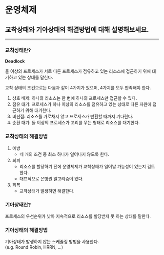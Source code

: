 # 운영체제

## 교착상태와 기아상태의 해결방법에 대해 설명해보세요.

---

### 교착상태란?

**Deadlock**

둘 이상의 프로세스가 서로 다른 프로세스가 점유하고 있는 리소스에 접근하기 위해 대기하고 있는 상태를 말한다.  

교착 상태의 조건으로는 다음과 같이 4가지가 있으며, 4가지를 모두 만족해야 한다.
1. 상호 배제: 하나의 리소스는 한 번에 하나의 프로세스만 접근할 수 있다.
2. 점유 대기: 프로세스가 하나 이상의 리소스를 점유하고 있는 상태로 다른 자원에 접근하기 위해 대기한다.
3. 비선점: 리소스를 가로채지 않고 프로세스가 반환할 때까지 기다린다.
4. 순환 대기: 둘 이상의 프로세스가 꼬리를 무는 형태로 리소스를 대기한다.

### 교착상태의 해결방법

1. 예방
   - 네 개의 조건 중 최소 하나가 일어나지 않도록 한다.  
2. 회피
   - 리소스를 할당하기 전에 운영체제가 교착상태가 일어날 가능성이 있는지 검토한다.  
   - 대표적으로 은행원 알고리즘이 있다.
3. 회복
   - 교착상태가 발생하면 해결한다.

### 기아상태란?

프로세스의 우선순위가 낮아 지속적으로 리소스를 할당받지 못 하는 상태를 말한다.

### 기아상태의 해결방법

기아상태가 발생하지 않는 스케줄링 방법을 사용한다.  
(e.g. Round Robin, HRRN, ...)

